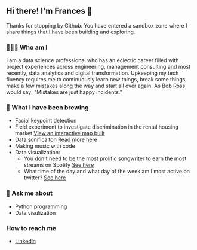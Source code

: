 ## Hi there! I'm Frances 👋

Thanks for stopping by Github. You have entered a sandbox zone where I share things that I have been building and exploring.

### 👩🏻‍🔬 Who am I

I am a data science professional who has an eclectic career filled with project experiences across engineering, management consulting and most recently, data analytics and digital transformation. Upkeeping my tech fluency requires me to continuously learn new things, break some things, make a few mistakes along the way and start all over again. As Bob Ross would say: "Mistakes are just happy incidents." 

### 🧪 What I have been brewing

- Facial keypoint detection 
- Field experiment to investigate discrimination in the rental housing market [View an interactive map built](https://www.google.com/maps/d/u/0/edit?mid=1TvWV2dGcDC-7EQQ6zdbuynnPPOB055H7&usp=sharing)
- Data sonificaiton [Read more here](https://dlab.berkeley.edu/news/stumbling-upon-data-sonification-when-i-fused-my-passion-music-coding)
- Making music with code
- Data visualization: 
  - You don't need to be the most prolific songwriter to earn the most streams on Spotify [See here](https://public.tableau.com/app/profile/franny/viz/Spotify2021Top200/Dashboard1)
  - What time of the day and what day of the week am I most active on twitter? [See here](https://public.tableau.com/app/profile/franny/viz/Mytweetsaroundtheclock/Dashboard1)

### 💬 Ask me about
- Python programming
- Data visulization

### How to reach me
- [Linkedin](https://www.linkedin.com/in/frances-leung/)

